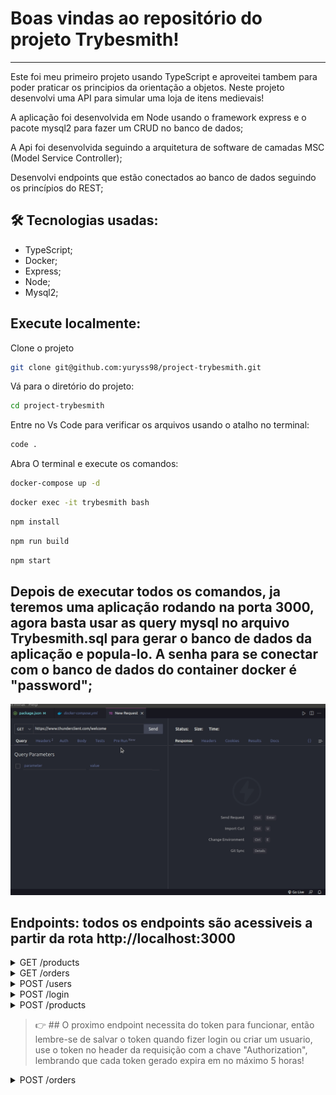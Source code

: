 # Boas vindas ao repositório do projeto Trybesmith!

---

Este foi meu primeiro projeto usando TypeScript e aproveitei tambem para poder praticar os principios da orientação a objetos. Neste projeto desenvolvi uma API para simular uma loja de itens medievais!

A aplicação foi desenvolvida em Node usando o framework express e o pacote mysql2 para fazer um CRUD no banco de dados;

A Api foi desenvolvida seguindo a arquitetura de software de camadas MSC (Model Service Controller);

Desenvolvi endpoints que estão conectados ao banco de dados seguindo os princípios do REST;


## 🛠 Tecnologias usadas:

* TypeScript;
* Docker;
* Express;
* Node;
* Mysql2;

## Execute localmente:

Clone o projeto
```bash
git clone git@github.com:yuryss98/project-trybesmith.git
```

Vá para o diretório do projeto:
```bash
cd project-trybesmith
```

Entre no Vs Code para verificar os arquivos usando o atalho no terminal:
```bash
code .
```

Abra O terminal e execute os comandos:
```bash
docker-compose up -d
```

```bash  
docker exec -it trybesmith bash
```

```bash
npm install
```

```bash
npm run build
```

```bash
npm start
```

## Depois de executar todos os comandos, ja teremos uma aplicação rodando na porta 3000, agora basta usar as query mysql no arquivo Trybesmith.sql para gerar o banco de dados da aplicação e popula-lo. A senha para se conectar com o banco de dados do container docker é "password";

<img src="./docs/docs.gif" alt="giff"/>

## Endpoints: todos os endpoints são acessiveis a partir da rota http://localhost:3000

  <details close>
  <summary>GET /products</summary>
  -- O método GET em /products é usado para listar todos os produtos da aplicação;
  
  </details>
  
  <details close>
  <summary>GET /orders</summary>
  -- O método GET em /orders é usado para listar todos os pedidos da aplicação juntamente com o usuario que o solicitou;
  
  </details>
  
  <details close>
  <summary>POST /users</summary>
  
  -- O método POST em /users é usado para criar um usuario, quando criado com sucesso retorna um token, token esse que é usado para poder acessar outras    rotas da api, aceita 4 campos, sendo eles:
  
  -- username: campo do tipo texto -CAMPO OBRIGATORIO;
  
  -- password: campo do tipo texto - CAMPO OBRIGATORIO;
  
  -- vocation: campo do tipo texto - CAMPO OBRIGATORIO;
  
  -- level: campo do tipo number - CAMPO OBRIGATORIO;
  
  EXEMPLO:
  
  ```json
      {
        "username": "teste",
        "vocation": "beserker",
        "level": 100,
        "password": "123456789"
      }
  ```
  
  </details>
  
  <details close>
  <summary>POST /login</summary>
  -- O método POST em /login é usado para fazer login em uma conta ja existente, quando usado corretamente retorna um token, token esse que é usado para poder acessar outras rotas da api, aceita 2 campos, sendo eles:
  
     -- username: campo do tipo texto -CAMPO OBRIGATORIO;
  
     -- password: campo do tipo texto -CAMPO OBRIGATORIO;
  
  EXEMPLO:
  
  ```json
      {
        "username": "teste",
        "password": "123456789"
      }
  ```
  
  </details>
  
  <details close>
  <summary>POST /products</summary>
  -- O método POST em /products é usado para fazer criar um novo produto, ele aceita 2 campos sendo eles:
  
     -- name: campo do tipo texto -CAMPO OBRIGATORIO;
  
     -- amount: campo do tipo texto -CAMPO OBRIGATORIO;
  
  EXEMPLO:
  
  ```json
      {
        "name": "Espada de aço valirian",
        "amount": "100 peças de ouro"
      }
  ```
  
  </details>
  
  > :point_right: ## O proximo endpoint necessita do token para funcionar, então lembre-se de salvar o token quando fizer login ou criar um usuario, 
  use o token no header da requisição com a chave "Authorization", lembrando que cada token gerado expira em no máximo 5 horas!
  
  
  <details close>
  <summary>POST /orders</summary>
  -- O método POST em /orders é usado para fazer um novo pedido aceita 1 campo, sendo ele:
  
     -- productsIds: campo do tipo lista -CAMPO OBRIGATORIO, nesse campo você passará os ids dos produtos a qual quer fazer o pedido;
  
  EXEMPLO:
  
  ```json
      {
        "productsIds": [1, 2]
      }
  ```
  
  </details>
  
